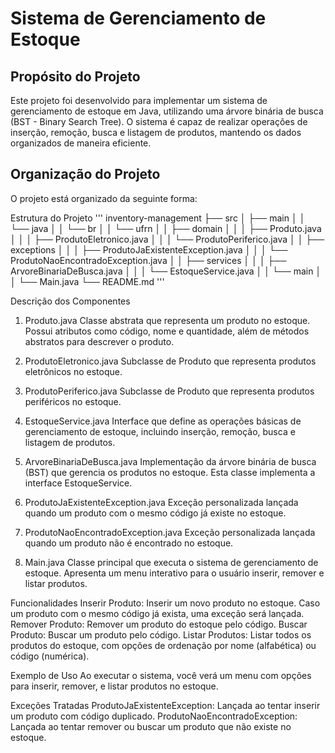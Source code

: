# Sistema de Gerenciamento de Estoque

## Propósito do Projeto

Este projeto foi desenvolvido para implementar um sistema de gerenciamento de estoque em Java, utilizando uma árvore binária de busca (BST - Binary Search Tree). O sistema é capaz de realizar operações de inserção, remoção, busca e listagem de produtos, mantendo os dados organizados de maneira eficiente.

## Organização do Projeto

O projeto está organizado da seguinte forma:



Estrutura do Projeto
'''
inventory-management
├── src
│   ├── main
│   │   └── java
│   │       └── br
│   │           └── ufrn
│   │               ├── domain
│   │               │   ├── Produto.java
│   │               │   ├── ProdutoEletronico.java
│   │               │   └── ProdutoPeriferico.java
│   │               ├── exceptions
│   │               │   ├── ProdutoJaExistenteException.java
│   │               │   └── ProdutoNaoEncontradoException.java
│   │               ├── services
│   │               │   ├── ArvoreBinariaDeBusca.java
│   │               │   └── EstoqueService.java
│   │               └── main
│   │                   └── Main.java
└── README.md
'''


Descrição dos Componentes
1. Produto.java
Classe abstrata que representa um produto no estoque. Possui atributos como código, nome e quantidade, além de métodos abstratos para descrever o produto.

2. ProdutoEletronico.java
Subclasse de Produto que representa produtos eletrônicos no estoque.

3. ProdutoPeriferico.java
Subclasse de Produto que representa produtos periféricos no estoque.

4. EstoqueService.java
Interface que define as operações básicas de gerenciamento de estoque, incluindo inserção, remoção, busca e listagem de produtos.

5. ArvoreBinariaDeBusca.java
Implementação da árvore binária de busca (BST) que gerencia os produtos no estoque. Esta classe implementa a interface EstoqueService.

6. ProdutoJaExistenteException.java
Exceção personalizada lançada quando um produto com o mesmo código já existe no estoque.

7. ProdutoNaoEncontradoException.java
Exceção personalizada lançada quando um produto não é encontrado no estoque.

8. Main.java
Classe principal que executa o sistema de gerenciamento de estoque. Apresenta um menu interativo para o usuário inserir, remover e listar produtos.

Funcionalidades
Inserir Produto: Inserir um novo produto no estoque. Caso um produto com o mesmo código já exista, uma exceção será lançada.
Remover Produto: Remover um produto do estoque pelo código.
Buscar Produto: Buscar um produto pelo código.
Listar Produtos: Listar todos os produtos do estoque, com opções de ordenação por nome (alfabética) ou código (numérica).

Exemplo de Uso
Ao executar o sistema, você verá um menu com opções para inserir, remover, e listar produtos no estoque.

Exceções Tratadas
ProdutoJaExistenteException: Lançada ao tentar inserir um produto com código duplicado.
ProdutoNaoEncontradoException: Lançada ao tentar remover ou buscar um produto que não existe no estoque.
